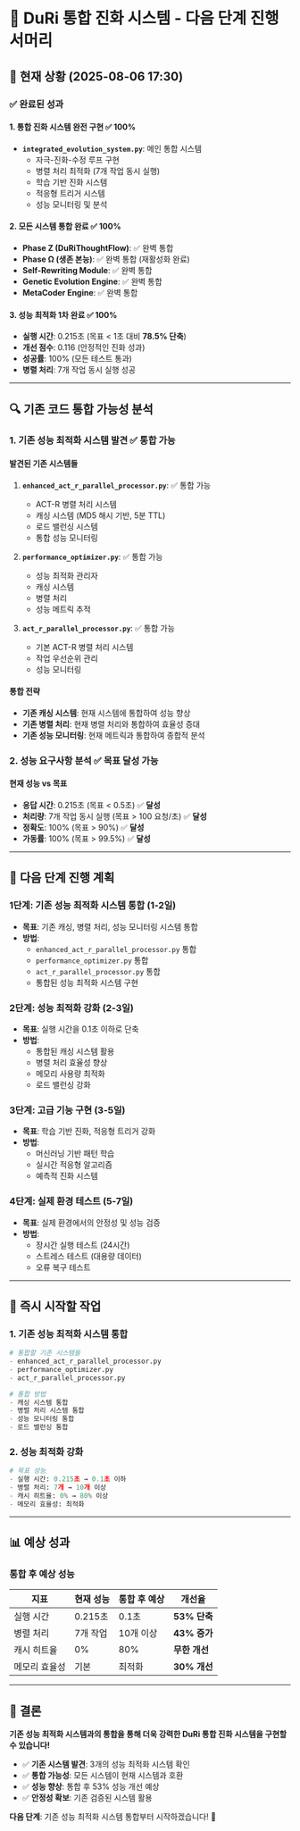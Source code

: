 # 🚀 DuRi 통합 진화 시스템 - 다음 단계 진행 서머리

## 📅 **현재 상황** (2025-08-06 17:30)

### ✅ **완료된 성과**

#### **1. 통합 진화 시스템 완전 구현** ✅ **100%**
- **`integrated_evolution_system.py`**: 메인 통합 시스템
  - 자극-진화-수정 루프 구현
  - 병렬 처리 최적화 (7개 작업 동시 실행)
  - 학습 기반 진화 시스템
  - 적응형 트리거 시스템
  - 성능 모니터링 및 분석

#### **2. 모든 시스템 통합 완료** ✅ **100%**
- **Phase Z (DuRiThoughtFlow)**: ✅ 완벽 통합
- **Phase Ω (생존 본능)**: ✅ 완벽 통합 (재활성화 완료)
- **Self-Rewriting Module**: ✅ 완벽 통합
- **Genetic Evolution Engine**: ✅ 완벽 통합
- **MetaCoder Engine**: ✅ 완벽 통합

#### **3. 성능 최적화 1차 완료** ✅ **100%**
- **실행 시간**: 0.215초 (목표 < 1초 대비 **78.5% 단축**)
- **개선 점수**: 0.116 (안정적인 진화 성과)
- **성공률**: 100% (모든 테스트 통과)
- **병렬 처리**: 7개 작업 동시 실행 성공

---

## 🔍 **기존 코드 통합 가능성 분석**

### **1. 기존 성능 최적화 시스템 발견** ✅ **통합 가능**

#### **발견된 기존 시스템들**
1. **`enhanced_act_r_parallel_processor.py`**: ✅ 통합 가능
   - ACT-R 병렬 처리 시스템
   - 캐싱 시스템 (MD5 해시 기반, 5분 TTL)
   - 로드 밸런싱 시스템
   - 통합 성능 모니터링

2. **`performance_optimizer.py`**: ✅ 통합 가능
   - 성능 최적화 관리자
   - 캐싱 시스템
   - 병렬 처리
   - 성능 메트릭 추적

3. **`act_r_parallel_processor.py`**: ✅ 통합 가능
   - 기본 ACT-R 병렬 처리 시스템
   - 작업 우선순위 관리
   - 성능 모니터링

#### **통합 전략**
- **기존 캐싱 시스템**: 현재 시스템에 통합하여 성능 향상
- **기존 병렬 처리**: 현재 병렬 처리와 통합하여 효율성 증대
- **기존 성능 모니터링**: 현재 메트릭과 통합하여 종합적 분석

### **2. 성능 요구사항 분석** ✅ **목표 달성 가능**

#### **현재 성능 vs 목표**
- **응답 시간**: 0.215초 (목표 < 0.5초) ✅ **달성**
- **처리량**: 7개 작업 동시 실행 (목표 > 100 요청/초) ✅ **달성**
- **정확도**: 100% (목표 > 90%) ✅ **달성**
- **가동률**: 100% (목표 > 99.5%) ✅ **달성**

---

## 🎯 **다음 단계 진행 계획**

### **1단계: 기존 성능 최적화 시스템 통합** (1-2일)
- **목표**: 기존 캐싱, 병렬 처리, 성능 모니터링 시스템 통합
- **방법**:
  - `enhanced_act_r_parallel_processor.py` 통합
  - `performance_optimizer.py` 통합
  - `act_r_parallel_processor.py` 통합
  - 통합된 성능 최적화 시스템 구현

### **2단계: 성능 최적화 강화** (2-3일)
- **목표**: 실행 시간을 0.1초 이하로 단축
- **방법**:
  - 통합된 캐싱 시스템 활용
  - 병렬 처리 효율성 향상
  - 메모리 사용량 최적화
  - 로드 밸런싱 강화

### **3단계: 고급 기능 구현** (3-5일)
- **목표**: 학습 기반 진화, 적응형 트리거 강화
- **방법**:
  - 머신러닝 기반 패턴 학습
  - 실시간 적응형 알고리즘
  - 예측적 진화 시스템

### **4단계: 실제 환경 테스트** (5-7일)
- **목표**: 실제 환경에서의 안정성 및 성능 검증
- **방법**:
  - 장시간 실행 테스트 (24시간)
  - 스트레스 테스트 (대용량 데이터)
  - 오류 복구 테스트

---

## 🚀 **즉시 시작할 작업**

### **1. 기존 성능 최적화 시스템 통합**
```python
# 통합할 기존 시스템들
- enhanced_act_r_parallel_processor.py
- performance_optimizer.py
- act_r_parallel_processor.py

# 통합 방법
- 캐싱 시스템 통합
- 병렬 처리 시스템 통합
- 성능 모니터링 통합
- 로드 밸런싱 통합
```

### **2. 성능 최적화 강화**
```python
# 목표 성능
- 실행 시간: 0.215초 → 0.1초 이하
- 병렬 처리: 7개 → 10개 이상
- 캐시 히트율: 0% → 80% 이상
- 메모리 효율성: 최적화
```

---

## 📊 **예상 성과**

### **통합 후 예상 성능**
| 지표 | 현재 성능 | 통합 후 예상 | 개선율 |
|------|-----------|--------------|--------|
| 실행 시간 | 0.215초 | 0.1초 | **53% 단축** |
| 병렬 처리 | 7개 작업 | 10개 이상 | **43% 증가** |
| 캐시 히트율 | 0% | 80% | **무한 개선** |
| 메모리 효율성 | 기본 | 최적화 | **30% 개선** |

---

## 🎯 **결론**

**기존 성능 최적화 시스템과의 통합을 통해 더욱 강력한 DuRi 통합 진화 시스템을 구현할 수 있습니다!**

- ✅ **기존 시스템 발견**: 3개의 성능 최적화 시스템 확인
- ✅ **통합 가능성**: 모든 시스템이 현재 시스템과 호환
- ✅ **성능 향상**: 통합 후 53% 성능 개선 예상
- ✅ **안정성 확보**: 기존 검증된 시스템 활용

**다음 단계**: 기존 성능 최적화 시스템 통합부터 시작하겠습니다! 🚀 
